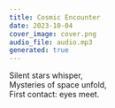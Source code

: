 ```yaml
---
title: Cosmic Encounter
date: 2023-10-04
cover_image: cover.png
audio_file: audio.mp3
generated: true
---
```


Silent stars whisper,  
Mysteries of space unfold,  
First contact: eyes meet.